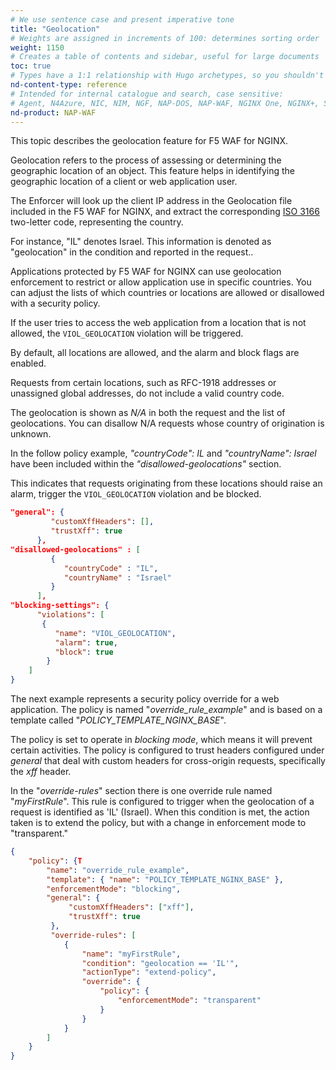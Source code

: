 ```yaml
---
# We use sentence case and present imperative tone
title: "Geolocation"
# Weights are assigned in increments of 100: determines sorting order
weight: 1150
# Creates a table of contents and sidebar, useful for large documents
toc: true
# Types have a 1:1 relationship with Hugo archetypes, so you shouldn't need to change this
nd-content-type: reference
# Intended for internal catalogue and search, case sensitive:
# Agent, N4Azure, NIC, NIM, NGF, NAP-DOS, NAP-WAF, NGINX One, NGINX+, Solutions, Unit
nd-product: NAP-WAF
---
```


This topic describes the geolocation feature for F5 WAF for NGINX.

Geolocation refers to the process of assessing or determining the geographic location of an object. This feature helps in identifying the geographic location of a client or web application user.

The Enforcer will look up the client IP address in the Geolocation file included in the F5 WAF for NGINX, and extract the corresponding [ISO 3166](https://www.iso.org/obp/ui/#search) two-letter code, representing the country. 

For instance, "IL" denotes Israel. This information is denoted as "geolocation" in the condition and reported in the request..

Applications protected by F5 WAF for NGINX can use geolocation enforcement to restrict or allow application use in specific countries.  You can adjust the lists of which countries or locations are allowed or disallowed with a security policy. 

If the user tries to access the web application from a location that is not allowed, the `VIOL_GEOLOCATION` violation will be triggered.

By default, all locations are allowed, and the alarm and block flags are enabled.

Requests from certain locations, such as RFC-1918 addresses or unassigned global addresses, do not include a valid country code. 

The geolocation is shown as _N/A_ in both the request and the list of geolocations. You can disallow N/A requests whose country of origination is unknown.

In the follow policy example, _"countryCode": IL_ and _"countryName": Israel_ have been included within the _"disallowed-geolocations"_ section.

This indicates that requests originating from these locations should raise an alarm, trigger the `VIOL_GEOLOCATION` violation and be blocked.


```json
"general": {
         "customXffHeaders": [],
         "trustXff": true
      },
"disallowed-geolocations" : [
         {
            "countryCode" : "IL",
            "countryName" : "Israel"
         }
      ],
"blocking-settings": {
      "violations": [
       {
          "name": "VIOL_GEOLOCATION",
          "alarm": true,
          "block": true
        }
    ]
}

```

The next example represents a security policy override for a web application. The policy is named "_override_rule_example_" and is based on a template called "_POLICY_TEMPLATE_NGINX_BASE_". 

The policy is set to operate in _blocking mode_, which means it will prevent certain activities. The policy is configured to trust headers configured under _general_ that deal with custom headers for cross-origin requests, specifically the _xff_ header. 

In the "_override-rules_" section there is one override rule named "_myFirstRule_". This rule is configured to trigger when the geolocation of a request is identified as 'IL' (Israel). When this condition is met, the action taken is to extend the policy, but with a change in enforcement mode to "transparent."

```json
{
    "policy": {T
        "name": "override_rule_example",
        "template": { "name": "POLICY_TEMPLATE_NGINX_BASE" },
        "enforcementMode": "blocking",
        "general": {
             "customXffHeaders": ["xff"],
             "trustXff": true
         },
         "override-rules": [
            {
                "name": "myFirstRule",
                "condition": "geolocation == 'IL'",
                "actionType": "extend-policy",
                "override": {
                    "policy": {
                        "enforcementMode": "transparent"
                    }
                }
            }
        ]
    }
}
```